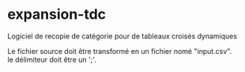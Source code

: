 expansion-tdc
=============

Logiciel de recopie de catégorie pour de tableaux croisés dynamiques

Le fichier source doit être transformé en un fichier nomé "input.csv".  
le délimiteur doit être un ';'.
